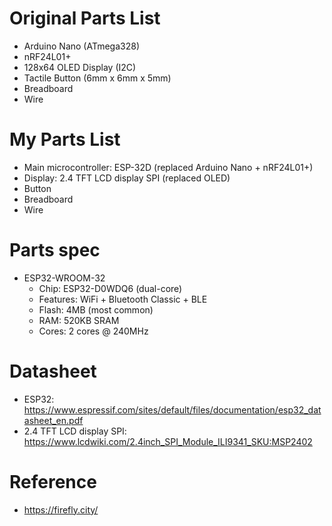# Original Parts List
- Arduino Nano (ATmega328)
- nRF24L01+
- 128x64 OLED Display (I2C)
- Tactile Button (6mm x 6mm x 5mm)
- Breadboard
- Wire

# My Parts List
- Main microcontroller: ESP-32D (replaced Arduino Nano + nRF24L01+)
- Display: 2.4 TFT LCD display SPI (replaced OLED)
- Button
- Breadboard
- Wire

# Parts spec
- ESP32-WROOM-32
    - Chip: ESP32-D0WDQ6 (dual-core)
    - Features: WiFi + Bluetooth Classic + BLE
    - Flash: 4MB (most common)
    - RAM: 520KB SRAM
    - Cores: 2 cores @ 240MHz

# Datasheet
- ESP32: https://www.espressif.com/sites/default/files/documentation/esp32_datasheet_en.pdf
- 2.4 TFT LCD display SPI: https://www.lcdwiki.com/2.4inch_SPI_Module_ILI9341_SKU:MSP2402    

# Reference
- https://firefly.city/